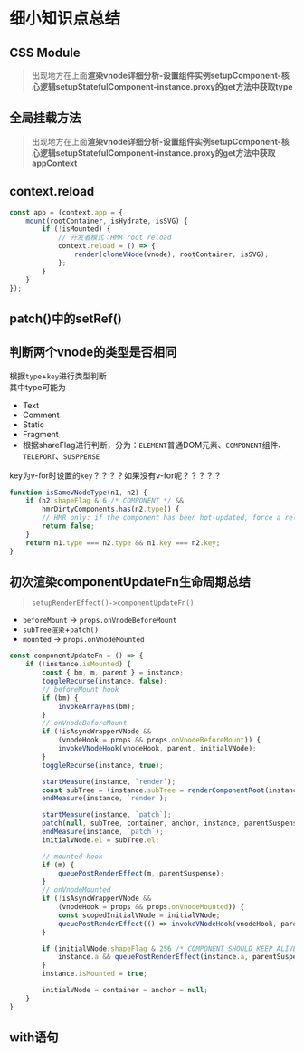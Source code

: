 # 细小知识点总结
## CSS Module
> 出现地方在上面**渲染vnode详细分析-设置组件实例setupComponent-核心逻辑setupStatefulComponent-instance.proxy的get方法中获取type**

## 全局挂载方法
> 出现地方在上面**渲染vnode详细分析-设置组件实例setupComponent-核心逻辑setupStatefulComponent-instance.proxy的get方法中获取appContext**

## context.reload
```javascript
const app = (context.app = {
    mount(rootContainer, isHydrate, isSVG) {
        if (!isMounted) {
            // 开发者模式：HMR root reload
            context.reload = () => {
                render(cloneVNode(vnode), rootContainer, isSVG);
            };
        }
    }
});
```
## patch()中的setRef()
## 判断两个vnode的类型是否相同
根据`type`+`key`进行类型判断<br />其中type可能为

- Text
- Comment
- Static
- Fragment
- 根据shareFlag进行判断，分为：`ELEMENT`普通DOM元素、`COMPONENT`组件、`TELEPORT`、`SUSPPENSE`

key为v-for时设置的`key`？？？？如果没有v-for呢？？？？？
```javascript
function isSameVNodeType(n1, n2) {
    if (n2.shapeFlag & 6 /* COMPONENT */ &&
        hmrDirtyComponents.has(n2.type)) {
        // HMR only: if the component has been hot-updated, force a reload.
        return false;
    }
    return n1.type === n2.type && n1.key === n2.key;
}
```
## 初次渲染componentUpdateFn生命周期总结 
> `setupRenderEffect()->componentUpdateFn ()`

- `beforeMount` -> `props.onVnodeBeforeMount`
- `subTree渲染`+`patch()`
- `mounted` -> `props.onVnodeMounted`
```javascript
const componentUpdateFn = () => {
    if (!instance.isMounted) {
        const { bm, m, parent } = instance;
        toggleRecurse(instance, false);
        // beforeMount hook
        if (bm) {
            invokeArrayFns(bm);
        }
        // onVnodeBeforeMount
        if (!isAsyncWrapperVNode &&
            (vnodeHook = props && props.onVnodeBeforeMount)) {
            invokeVNodeHook(vnodeHook, parent, initialVNode);
        }
        toggleRecurse(instance, true);

        startMeasure(instance, `render`);
        const subTree = (instance.subTree = renderComponentRoot(instance));
        endMeasure(instance, `render`);

        startMeasure(instance, `patch`);
        patch(null, subTree, container, anchor, instance, parentSuspense, isSVG);
        endMeasure(instance, `patch`);
        initialVNode.el = subTree.el;

        // mounted hook
        if (m) {
            queuePostRenderEffect(m, parentSuspense);
        }
        // onVnodeMounted
        if (!isAsyncWrapperVNode &&
            (vnodeHook = props && props.onVnodeMounted)) {
            const scopedInitialVNode = initialVNode;
            queuePostRenderEffect(() => invokeVNodeHook(vnodeHook, parent, scopedInitialVNode), parentSuspense);
        }

        if (initialVNode.shapeFlag & 256 /* COMPONENT_SHOULD_KEEP_ALIVE */) {
            instance.a && queuePostRenderEffect(instance.a, parentSuspense);
        }
        instance.isMounted = true;

        initialVNode = container = anchor = null;
    }
}
```
## with语句
# <br />